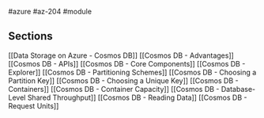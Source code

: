 #azure #az-204 #module 

## Sections
[[Data Storage on Azure - Cosmos DB]]
[[Cosmos DB - Advantages]]
[[Cosmos DB - APIs]]
[[Cosmos DB - Core Components]]
[[Cosmos DB - Explorer]]
[[Cosmos DB - Partitioning Schemes]]
[[Cosmos DB - Choosing a Partition Key]]
[[Cosmos DB - Choosing a Unique Key]]
[[Cosmos DB - Containers]]
[[Cosmos DB - Container Capacity]]
[[Cosmos DB - Database-Level Shared Throughput]]
[[Cosmos DB - Reading Data]]
[[Cosmos DB - Request Units]]